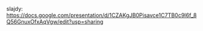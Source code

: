 slajdy: https://docs.google.com/presentation/d/1CZAKgJB0Pisavce1C7TB0c9l6f_8Q56GnuxOfxAqVgw/edit?usp=sharing